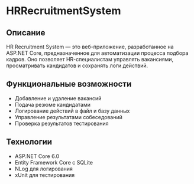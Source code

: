 # HRRecruitmentSystem

## Описание
HR Recruitment System — это веб-приложение, разработанное на ASP.NET Core, предназначенное для автоматизации процесса подбора кадров. Оно позволяет HR-специалистам управлять вакансиями, просматривать кандидатов и сохранять логи действий.

## Функциональные возможности
- Добавление и удаление вакансий
- Подача резюме кандидатами
- Логирование действий в файл и базу данных
- Управление результатами собеседований
- Проверка результатов тестирования

## Технологии
- ASP.NET Core 6.0
- Entity Framework Core с SQLite
- NLog для логирования
- xUnit для тестирования

